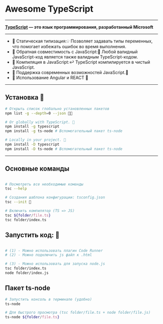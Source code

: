 # Awesome TypeScript
<hr>

**[TypeScript](https://www.typescriptlang.org/) — это язык программирования, разработанный Microsoft**
<hr>

- 🚩 Статическая типизация:💡 Позволяет задавать типы переменных, что помогает избежать ошибок во время выполнения.
- 🚩 Обратная совместимость с JavaScript:🚀 Любой валидный JavaScript-код является также валидным TypeScript-кодом.
- 🚩 Компиляция в JavaScript:↩️ TypeScript компилируется в чистый JavaScript.
- 🚩 Поддержка современных возможностей JavaScript.📜
- 🚩 Использование Angular и REACT 💨

<hr>
<!-- ------------------------------------------------------------- -->

## Установка 🔌

```bash
# Открыть список глобально установленных пакетов
npm list -g --depth=0 --json 💂🏻

# Or globally with TypeScript. 🔌
npm install -g typescript
npm install -g ts-node # Вспомогательный пакет ts-node

# Locally in your project. 🔌
npm install -D typescript
npm install -D ts-node # Вспомогательный пакет ts-node
```

<!-- ------------------------------------------------------------- -->

<hr>

## Основные команды

```bash

# Посмотреть все необходимые команды
tsc --help

# Cоздания шаблона конфигурации: tsconfig.json
tsc --init 🔌

# Включить компилятор (TS => JS)
tsc ${folder/file.ts}
tsc folder/index.ts
```

## Запустить код: 🎌

```bash

# (1) - Можно использовать плагин Code Runner
# (2) - Можно подключить js файл к .html

# (3) - Можно использовать для запуска node.js
tsc folder/index.ts
node folder/index.js
```

## Пакет ts-node 

```bash
# Запустить консоль в терминале (удобно)
ts-node

# Для быстрого просмотра (tsc folder/file.ts + node folder/file.js)
ts-node ${folder/file.ts}

```
